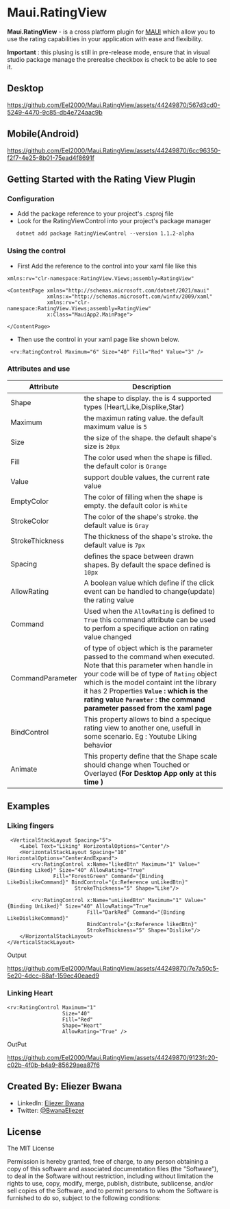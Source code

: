 # Maui.RatingView
**Maui.RatingView** - is a cross platform plugin for [MAUI](https://dotnet.microsoft.com/en-us/apps/maui) which allow you to use the rating capabilities in your application with ease and flexibility.

**Important** : this plusing is still in pre-release mode, ensure that in visual studio package manage the prerealse checkbox is check to be able to see it.

## Desktop


https://github.com/Eel2000/Maui.RatingView/assets/44249870/567d3cd0-5249-4470-9c85-db4e724aac9b




## Mobile(Android)


https://github.com/Eel2000/Maui.RatingView/assets/44249870/6cc96350-f2f7-4e25-8b01-75ead4f8691f





## Getting Started with the Rating View Plugin

### Configuration

* Add the package reference to your project's .csproj file
*  Look for the RatingViewControl into your project's package manager 
```.NET CLI
   dotnet add package RatingViewControl --version 1.1.2-alpha
```

### Using the control

* First Add the reference to the control into your xaml file like this
```XAML
xmlns:rv="clr-namespace:RatingView.Views;assembly=RatingView"
```
```XAML
<ContentPage xmlns="http://schemas.microsoft.com/dotnet/2021/maui"
             xmlns:x="http://schemas.microsoft.com/winfx/2009/xaml"
             xmlns:rv="clr-namespace:RatingView.Views;assembly=RatingView"
             x:Class="MauiApp2.MainPage">

</ContentPage>
```
* Then use the control in your xaml page like shown below.
```XAML
 <rv:RatingControl Maximum="6" Size="40" Fill="Red" Value="3" />
```

### Attributes and use
|Attribute | Description|
| --- | ---|
| Shape | the shape to display. the is 4 supported types (Heart,Like,Displike,Star) |
| Maximum | the maximun rating value. the default maximum value is `5` |
| Size | the size of the shape. the default shape's size is `20px` |
| Fill | The color used when the shape is filled. the default color is `Orange` |
| Value | support double values, the current rate value |
| EmptyColor | The color of filling when the shape is empty. the default color is `White` |
| StrokeColor | The color of the shape's stroke. the default value is `Gray` |
| StrokeThickness | The thickness of the shape's stroke. the default value is `7px` |
| Spacing | defines the space between drawn shapes. By default the space defined is `10px` |
| AllowRating | A boolean value which define if the click event can be handled to change(update) the rating value |
| Command | Used when the `AllowRating` is defined to `True` this command attribute can be used to perfom a specifique action on rating value changed |
| CommandParameter | of type of object which is the parameter passed to the command when executed. Note that this parameter when handle in your code will be of type of `Rating` object which is the model containt int the library it has 2 Properties **`Value` : which is the rating value** **`Paramter` : the command parameter passed from the xaml page** |
| BindControl | This property allows to bind a specique rating view to another one, usefull in some scenario. Eg : Youtube Liking behavior |
| Animate | This property define that the Shape scale should change when Touched or Overlayed **(For Desktop App only at this time )** |

## Examples
### Liking fingers

```XAML
 <VerticalStackLayout Spacing="5">
    <Label Text="Liking" HorizontalOptions="Center"/>
    <HorizontalStackLayout Spacing="10" HorizontalOptions="CenterAndExpand">
        <rv:RatingControl x:Name="likedBtn" Maximum="1" Value="{Binding Liked}" Size="40" AllowRating="True"
               Fill="ForestGreen" Command="{Binding LikeDislikeCommand}" BindControl="{x:Reference unLikedBtn}"
                      StrokeThickness="5" Shape="Like"/>

        <rv:RatingControl x:Name="unLikedBtn" Maximum="1" Value="{Binding UnLiked}" Size="40" AllowRating="True"
                          Fill="DarkRed" Command="{Binding LikeDislikeCommand}" 
                          BindControl="{x:Reference likedBtn}"
                          StrokeThickness="5" Shape="Dislike"/>
    </HorizontalStackLayout>
</VerticalStackLayout>
```
Output


https://github.com/Eel2000/Maui.RatingView/assets/44249870/7e7a50c5-5e20-4dcc-88af-159ec40eaed9




### Linking Heart

```XAML
<rv:RatingControl Maximum="1" 
                  Size="40" 
                  Fill="Red" 
                  Shape="Heart" 
                  AllowRating="True" />
```

OutPut 


https://github.com/Eel2000/Maui.RatingView/assets/44249870/9123fc20-c02b-4f0b-b4a9-85629aea87f6




## Created By: Eliezer Bwana

-   LinkedIn:  [Eliezer Bwana](https://www.linkedin.com/in/eliezer-bwana-a52747190)
-   Twitter:  [@BwanaEliezer](https://twitter.com/BwanaEliezer)

## [](https://github.com/rotorgames/Rg.Plugins.Popup#license)License

The MIT License

Permission is hereby granted, free of charge, to any person obtaining a copy of this software and associated documentation files (the "Software"), to deal in the Software without restriction, including without limitation the rights to use, copy, modify, merge, publish, distribute, sublicense, and/or sell copies of the Software, and to permit persons to whom the Software is furnished to do so, subject to the following conditions:






